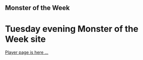 
## Monster of the Week

# Tuesday evening Monster of the Week site

<a target="_blank" href="https://steveculshaw.github.io/motw/players">Player page is here ...</a>

